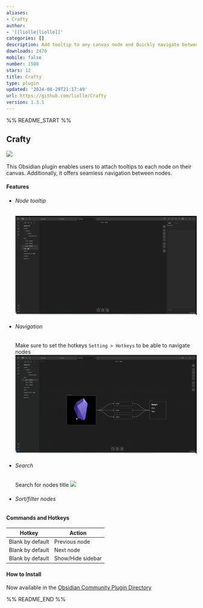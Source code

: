 ```yaml
---
aliases:
- Crafty
author:
- '[[liolle|liolle]]'
categories: []
description: Add tooltip to any canvas node and Quickly navigate between canvas nodes
downloads: 2470
mobile: false
number: 1508
stars: 12
title: Crafty
type: plugin
updated: '2024-08-29T21:17:49'
url: https://github.com/liolle/Crafty
version: 1.3.1
---
```


%% README_START %%

## Crafty

![](https://img.shields.io/github/downloads/liolle/Crafty/total?color=0fbb3f&logo=github&style=for-the-badge)

This Obsidian plugin enables users to attach tooltips to each node on their canvas. Additionally, it offers seamless navigation between nodes.

#### Features

-   ###### Node tooltip

    ![](https://raw.githubusercontent.com/liolle/Crafty/HEAD//.github/media/crafty-toltip_1.1.gif)

-   ###### Navigation

    Make sure to set the hotkeys `Setting > Hotkeys` to be able to navigate nodes
    ![](https://raw.githubusercontent.com/liolle/Crafty/HEAD//.github/media/crafty-navigation_1.1.gif)

-   ###### Search

    Search for nodes title
    ![](https://raw.githubusercontent.com/liolle/Crafty/HEAD//.github/media/crafty-search.gif)

-   ###### Sort/filter nodes

#### Commands and Hotkeys

| Hotkey           | Action            |
| ---------------- | ----------------- |
| Blank by default | Previous node     |
| Blank by default | Next node         |
| Blank by default | Show/Hide sidebar |

#### How to Install

Now available in the [Obsidian Community Plugin Directory](https://obsidian.md/plugins?search=crafty)


%% README_END %%